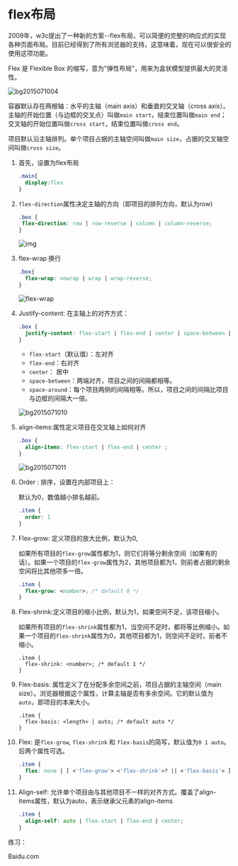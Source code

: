 # flex布局



2009年，w3c提出了一种新的方案--flex布局，可以简便的完整的响应式的实现各种页面布局。目前已经得到了所有浏览器的支持，这意味着，现在可以很安全的使用这项功能。

Flex 是 Flexible Box 的缩写，意为"弹性布局"，用来为盒状模型提供最大的灵活性。

![bg2015071004](http://www.ruanyifeng.com/blogimg/asset/2015/bg2015071004.png)

容器默认存在两根轴：水平的主轴（main axis）和垂直的交叉轴（cross axis）。主轴的开始位置（与边框的交叉点）叫做`main start`，结束位置叫做`main end`；交叉轴的开始位置叫做`cross start`，结束位置叫做`cross end`。

项目默认沿主轴排列。单个项目占据的主轴空间叫做`main size`，占据的交叉轴空间叫做`cross size`。



1. 首先，设置为flex布局

   ```css
   .main{
     display:flex
   }
   ```

   

2. `flex-direction`属性决定主轴的方向（即项目的排列方向，默认为row)

   ```css
   .box {
   	flex-direction: row | row-reverse | column | column-reverse;
   }
   ```

   ![img](http://www.ruanyifeng.com/blogimg/asset/2015/bg2015071005.png)

3. flex-wrap 换行

   ```css
   .box{
     flex-wrap: nowrap | wrap | wrap-reverse;
   }
   ```

   ![flex-wrap](/Users/touitsuchou/Documents/workspace/banyuan/课件/前端/img/flex-wrap.png)

4. Justify-content: 在主轴上的对齐方式：

   ``` css
   .box {
     justify-content: flex-start | flex-end | center | space-between | 		space-around;
   }
   ```

   - `flex-start`（默认值）：左对齐
   - `flex-end`：右对齐
   - `center`： 居中
   - `space-between`：两端对齐，项目之间的间隔都相等。
   - `space-around`：每个项目两侧的间隔相等。所以，项目之间的间隔比项目与边框的间隔大一倍。

   

   ![bg2015071010](http://www.ruanyifeng.com/blogimg/asset/2015/bg2015071010.png)

5. align-items:属性定义项目在交叉轴上如何对齐

   ```css
   .box {
     align-items: flex-start | flex-end | center ;
   }
   ```

   ![bg2015071011](http://www.ruanyifeng.com/blogimg/asset/2015/bg2015071011.png)

6. Order : 排序，设置在内部项目上：

   默认为0，数值越小排名越前。

   ```css
   .item {
     order: 1
   }
   ```

7. Flex-grow: 定义项目的放大比例，默认为0,

   如果所有项目的`flex-grow`属性都为1，则它们将等分剩余空间（如果有的话）。如果一个项目的`flex-grow`属性为2，其他项目都为1，则前者占据的剩余空间将比其他项多一倍。

   ```css
   .item {
     flex-grow: <number>; /* default 0 */
   }
   ```

   

8. Flex-shrink:定义项目的缩小比例，默认为1，如果空间不足，该项目缩小。

   如果所有项目的`flex-shrink`属性都为1，当空间不足时，都将等比例缩小。如果一个项目的`flex-shrink`属性为0，其他项目都为1，则空间不足时，前者不缩小。

   ```
   .item {
     flex-shrink: <number>; /* default 1 */
   }
   ```

9. Flex-basis: 属性定义了在分配多余空间之前，项目占据的主轴空间（main size）。浏览器根据这个属性，计算主轴是否有多余空间。它的默认值为`auto`，即项目的本来大小。

   ```
   .item {
     flex-basis: <length> | auto; /* default auto */
   }
   ```

10. Flex: 是`flex-grow`, `flex-shrink` 和 `flex-basis`的简写，默认值为`0 1 auto`。后两个属性可选。

    ```css
    .item {
      flex: none | [ <'flex-grow'> <'flex-shrink'>? || <'flex-basis'> ]
    }
    ```

    

11. Align-self: 允许单个项目由与其他项目不一样的对齐方式。覆盖了align-items属性，默认为auto，表示继承父元素的align-items

    ```css
    .item {
      align-self: auto | flex-start | flex-end | center;
    }
    ```

    

练习：

Baidu.com